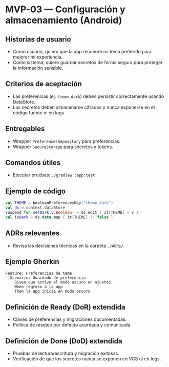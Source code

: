 
# MVP-03 — Configuración y almacenamiento (Android)

## Historias de usuario
- Como usuario, quiero que la app recuerde mi tema preferido para mejorar mi experiencia.
- Como sistema, quiero guardar secretos de forma segura para proteger la información sensible.

## Criterios de aceptación
- Las preferencias (ej. `theme_dark`) deben persistir correctamente usando DataStore.
- Los secretos deben almacenarse cifrados y nunca exponerse en el código fuente ni en logs.

## Entregables
- Wrapper `PreferencesRepository` para preferencias.
- Wrapper `SecureStorage` para secretos y tokens.

## Comandos útiles
- Ejecutar pruebas: `./gradlew :app:test`

## Ejemplo de código
```kotlin
val THEME = booleanPreferencesKey("theme_dark")
val ds = context.dataStore
suspend fun setDark(v:Boolean) = ds.edit { it[THEME] = v }
val isDark = ds.data.map { it[THEME] ?: false }
```

## ADRs relevantes
- Revisa las decisiones técnicas en la carpeta `./ADRs/`.

## Ejemplo Gherkin
```gherkin
Feature: Preferencias de tema
  Scenario: Guardado de preferencia
    Given que activo el modo oscuro en ajustes
    When regreso a la app
    Then la app inicia en modo oscuro
```

## Definición de Ready (DoR) extendida
- Claves de preferencias y migraciones documentadas.
- Política de reseteo por defecto acordada y comunicada.

## Definición de Done (DoD) extendida
- Pruebas de lectura/escritura y migración exitosas.
- Verificación de que los secretos nunca se exponen en VCS ni en logs.
